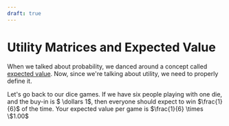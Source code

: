 ```yaml
---
draft: true
---
```


# Utility Matrices and Expected Value
When we talked about probability, we danced around a concept called [expected value](https://en.wikipedia.org/wiki/Expected_value). Now, since we're talking about utility, we need to properly define it.

Let's go back to our dice games. If we have six people playing with one die, and the buy-in is $ \dollars 1$, then everyone should expect to win $\frac{1}{6}$ of the time. Your expected value per game is $\frac{1}{6} \times \$1.00$